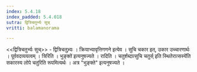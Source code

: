 ```yaml
---
index: 5.4.18
index_padded: 5.4.018
sutra: द्वित्रिचतुर्भ्यः सुच्
vritti: balamanorama

---
```

<<द्वित्रिचतुर्भ्यः सुच्>> - द्वित्रिचतुभ्र्यः । क्रियाभ्यावृत्तिगणने इत्येव । सुचि चकार इत्, उकार उच्चारणार्थः । पूर्ववदव्ययत्वम् । त्रिरिति । भुङ्क्ते॑ इत्यनुषज्यते । रादिति । चतुर्शब्दात्सुचि चतुर्स् इति स्थितेरात्सस्ये॑ति सकारस्य लोपे चतुरिति रूपमित्यर्थः । अत्र "भुङ्क्ते" इत्यनुषज्यते । 